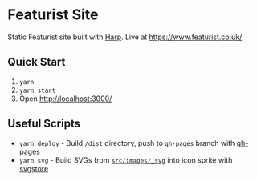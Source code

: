 # Featurist Site

Static Featurist site built with [Harp](https://github.com/sintaxi/harp). Live
at https://www.featurist.co.uk/

## Quick Start

1.  `yarn`
2.  `yarn start`
3.  Open [http://localhost:3000/](http://localhost:3000/)

## Useful Scripts

* `yarn deploy` - Build `/dist` directory, push to `gh-pages` branch with
  [gh-pages](https://github.com/tschaub/gh-pages)
* `yarn svg` - Build SVGs from [`src/images/_svg`](src/images/_svg) into icon
  sprite with [svgstore](https://github.com/svgstore/svgstore-cli)
